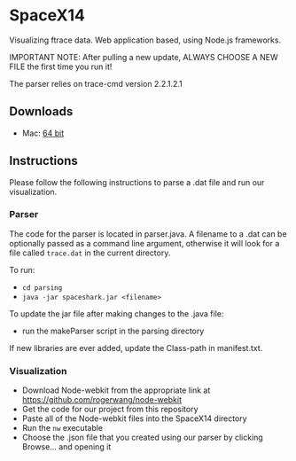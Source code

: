SpaceX14
========

Visualizing ftrace data. Web application based, using Node.js frameworks.

IMPORTANT NOTE: After pulling a new update, ALWAYS CHOOSE A NEW FILE the first time you run it!

The parser relies on trace-cmd version 2.2.1.2.1

## Downloads
* Mac: [64 bit](https://github.com/golden3point14/SpaceX14/releases/download/v1Mac/SpaceShark_Mac.zip)

## Instructions

Please follow the following instructions to parse a .dat file and run our visualization.

### Parser
The code for the parser is located in parser.java. A filename to a .dat can be optionally
passed as a command line argument, otherwise it will look for a file called `trace.dat` in
the current directory.

To run:
- `cd parsing`
- `java -jar spaceshark.jar <filename>`

To update the jar file after making changes to the .java file:
- run the makeParser script in the parsing directory

If new libraries are ever added, update the Class-path in manifest.txt.

### Visualization

- Download Node-webkit from the appropriate link at https://github.com/rogerwang/node-webkit
- Get the code for our project from this repository
- Paste all of the Node-webkit files into the SpaceX14 directory
- Run the `nw` executable
- Choose the .json file that you created using our parser by clicking Browse... and opening it
